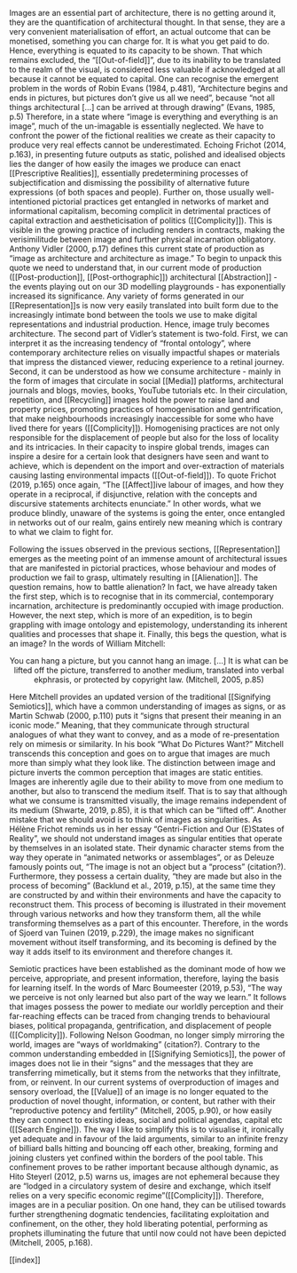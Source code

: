 Images are an essential part of architecture, there is no getting around it, they are the quantification of architectural thought. In that sense, they are a very convenient materialisation of effort, an actual outcome that can be monetised, something you can charge for. It is what you get paid to do. Hence, everything is equated to its capacity to be shown. That which remains excluded, the “[[Out-of-field]]”, due to its inability to be translated to the realm of the visual, is considered less valuable if acknowledged at all because it cannot be equated to capital. One can recognise the emergent problem in the words of Robin Evans (1984, p.481), “Architecture begins and ends in pictures, but pictures don’t give us all we need”, because “not all things architectural […] can be arrived at through drawing” (Evans, 1985, p.5) Therefore, in a state where “image is everything and everything is an image”, much of the un-imagable is essentially neglected. We have to confront the power of the fictional realities we create as their capacity to produce very real effects cannot be underestimated. Echoing Frichot (2014, p.163), in presenting future outputs as static, polished and idealised objects lies the danger of how easily the images we produce can enact [[Prescriptive Realities]], essentially predetermining processes of subjectification and dismissing the possibility of alternative future expressions (of both spaces and people). Further on, those usually well-intentioned pictorial practices get entangled in networks of market and informational capitalism, becoming complicit in detrimental practices of capital extraction and aestheticisation of politics ([[Complicity]]). This is visible in the growing practice of including renders in contracts, making the verisimilitude between image and further physical incarnation obligatory. Anthony Vidler (2000, p.17) defines this current state of production as “image as architecture and architecture as image.” To begin to unpack this quote we need to understand that, in our current mode of production ([[Post-production]], [[Post-orthographic]]) architectural [[Abstraction]] - the events playing out on our 3D modelling playgrounds - has exponentially increased its significance. Any variety of forms generated in our [[Representation]]s is now very easily translated into built form due to the increasingly intimate bond between the tools we use to make digital representations and industrial production. Hence, image truly becomes architecture. The second part of Vidler’s statement is two-fold. First, we can interpret it as the increasing tendency of “frontal ontology”, where contemporary architecture relies on visually impactful shapes or materials that impress the distanced viewer, reducing experience to a retinal journey. Second, it can be understood as how we consume architecture - mainly in the form of images that circulate in social [[Media]] platforms, architectural journals and blogs, movies, books, YouTube tutorials etc. In their circulation, repetition, and [[Recycling]] images hold the power to raise land and property prices, promoting practices of homogenisation and gentrification, that make neighbourhoods increasingly inaccessible for some who have lived there for years ([[Complicity]]). Homogenising practices are not only responsible for the displacement of people but also for the loss of locality and its intricacies. In their capacity to inspire global trends, images can inspire a desire for a certain look that designers have seen and want to achieve, which is dependent on the import and over-extraction of materials causing lasting environmental impacts ([[Out-of-field]]). To quote Frichot (2019, p.165) once again, “The [[Affect]]ive labour of images, and how they operate in a reciprocal, if disjunctive, relation with the concepts and discursive statements architects enunciate.” In other words, what we produce blindly, unaware of the systems is going the enter, once entangled in networks out of our realm, gains entirely new meaning which is contrary to what we claim to fight for.

Following the issues observed in the previous sections, [[Representation]] emerges as the meeting point of an immense amount of architectural issues that are manifested in pictorial practices, whose behaviour and modes of production we fail to grasp, ultimately resulting in [[Alienation]]. The question remains, how to battle alienation? In fact, we have already taken the first step, which is to recognise that in its commercial, contemporary incarnation, architecture is predominantly occupied with image production. However, the next step, which is more of an expedition, is to begin grappling with image ontology and epistemology, understanding its inherent qualities and processes that shape it. Finally, this begs the question, what is an image? In the words of William Mitchell: 
<p align= "center">You can hang a picture, but you cannot hang an image. […] It is what can be lifted off the picture, transferred to another medium, translated into verbal ekphrasis, or protected by copyright law. (Mitchell, 2005, p.85) </p>
Here Mitchell provides an updated version of the traditional [[Signifying Semiotics]], which have a common understanding of images as signs, or as Martin Schwab (2000, p.110) puts it “signs that present their meaning in an iconic mode.” Meaning, that they communicate through structural analogues of what they want to convey, and as a mode of re-presentation rely on mimesis or similarity. In his book “What Do Pictures Want?” Mitchell transcends this conception and goes on to argue that images are much more than simply what they look like. The distinction between image and picture inverts the common perception that images are static entities. Images are inherently agile due to their ability to move from one medium to another, but also to transcend the medium itself. That is to say that although what we consume is transmitted visually, the image remains independent of its medium (Shwarte, 2019, p.85), it is that which can be “lifted off”. Another mistake that we should avoid is to think of images as singularities. As Hélène Frichot reminds us in her essay “Gentri-Fiction and Our (E)States of Reality”, we should not understand images as singular entities that operate by themselves in an isolated state. Their dynamic character stems from the way they operate in “animated networks or assemblages”, or as Deleuze famously points out, “The image is not an object but a “process” (citation?). Furthermore, they possess a certain duality, “they are made but also in the process of becoming” (Backlund et al., 2019, p.15), at the same time they are constructed by and within their environments and have the capacity to reconstruct them. This process of becoming is illustrated in their movement through various networks and how they transform them, all the while transforming themselves as a part of this encounter. Therefore, in the words of Sjoerd van Tuinen (2019, p.229), the image makes no significant movement without itself transforming, and its becoming is defined by the way it adds itself to its environment and therefore changes it.

Semiotic practices have been established as the dominant mode of how we perceive, appropriate, and present information, therefore, laying the basis for learning itself. In the words of Marc Boumeester (2019, p.53), “The way we perceive is not only learned but also part of the way we learn.” It follows that images possess the power to mediate our worldly perception and their far-reaching effects can be traced from changing trends to behavioural biases, political propaganda, gentrification, and displacement of people ([[Complicity]]). Following Nelson Goodman, no longer simply mirroring the world, images are “ways of worldmaking” (citation?). Contrary to the common understanding embedded in [[Signifying Semiotics]], the power of images does not lie in their “signs” and the messages that they are transferring mimetically, but it stems from the networks that they infiltrate, from, or reinvent. In our current systems of overproduction of images and sensory overload, the [[Value]] of an image is no longer equated to the production of novel thought, information, or content, but rather with their “reproductive potency and fertility” (Mitchell, 2005, p.90), or how easily they can connect to existing ideas, social and political agendas, capital etc ([[Search Engine]]). The way I like to simplify this is to visualise it, ironically yet adequate and in favour of the laid arguments, similar to an infinite frenzy of billiard balls hitting and bouncing off each other, breaking, forming and joining clusters yet confined within the borders of the pool table. This confinement proves to be rather important because although dynamic, as Hito Steyerl (2012, p.5) warns us, images are not ephemeral because they are “lodged in a circulatory system of desire and exchange, which itself relies on a very specific economic regime”([[Complicity]]). Therefore, images are in a peculiar position. On one hand, they can be utilised towards further strengthening dogmatic tendencies, facilitating exploitation and confinement, on the other, they hold liberating potential, performing as prophets illuminating the future that until now could not have been depicted (Mitchell, 2005, p.168).

[[index]]